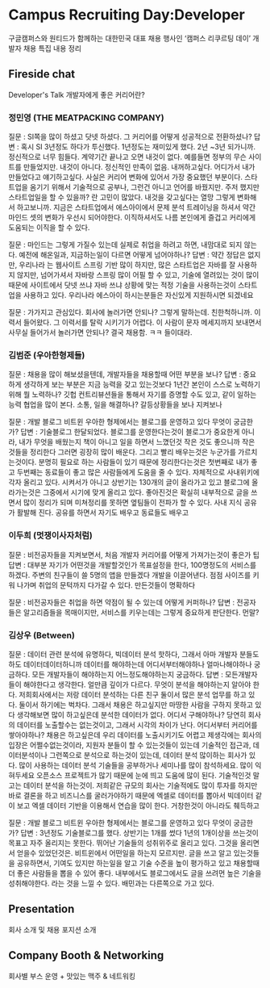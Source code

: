 # Campus Recruiting Day:Developer
구글캠퍼스와 원티드가 함께하는 대한민국 대표 채용 행사인 ‘캠퍼스 리쿠르팅 데이’ 개발자 채용 특집 내용 정리

## Fireside chat
Developer's Talk 개발자에게 좋은 커리어란?



### 정민영 (THE MEATPACKING COMPANY)
질문 : SI쪽을 많이 하셨고 닷넷 하셨다. 그 커리어를 어떻게 성공적으로 전환하셨나?
답변 : 혹시 SI 3년정도 하다가 투신했다. 1년정도는 재미있게 했다. 2년 ~3년 되가니까. 정신적으로 너무 힘들다. 계약기간 끝나고 오면 내것이 없다. 예를들면 정부의 무슨 사이트를 만들었지만. 내것이 아니다. 정신적인 만족이 없음. 내꺼하고싶다. 어디가서 내가 만들었다고 얘기하고싶다. 사실은 커리어 변화에 있어서 가장 중요했던 부분이다. 스타트업을 옴기기 위해서 기술적으로 공부나, 그런건 아니고 언어를 바꿨지만. 주저 했지만 스타트업일을 할 수 있을까? 란 고민이 많았다. 내것을 갖고싶다는 열망 그렇게 변화해서 하고보니까. 지금은 스타트업에서 에스아이에서 문제 분석 트레이닝을 하셔서 약간 마인드 셋의 변화가 우선시 되어야한다. 이직하셔서도 나름 본인에게 즐겁고 커리에게 도움되는 이직을 할 수 있다.

질문 : 마인드는 그렇게 가질수 있는데 실제로 취업을 하려고 하면, 내맘대로 되지 않는다. 예전에 해온일과, 지금하는일이 다르면 어떻게 넘어야하나?
답변 : 약간 정답은 없지만, 우리나라 는 웹사이트 스프링 기반 많이 하지만, 많은 스타트업은 자바를 잘 사용하지 않지만, 넘어가셔서 자바랑 스프링 많이 어필 할 수 있고, 기술에 열려있는 것이 많이 때문에 사이트에서 닷넷 쓰냐 자바 쓰냐 상황에 맞는 적정 기술을 사용하는것이 스타트업을 사용하고 있다. 우리나라 에스아이 하시는분들은 자신있게 지원하시면 되겠네요

질문 : 가가지고 관심있다. 회사에 놀러가면 안되나? 그렇게 말하는데. 친한척하니까. 이력서 들어왔다. 그 이력서를 탈락 시키기가 어렵다. 이 사람이 문자 메세지까지 보내면서 사무실 들어가서 놀러가면 안되나? 결국 채용함. ㅋㅋ 들이대라.


### 김범준 (우아한형제들)
질문 : 채용을 많이 해보셨을텐데, 개발자들을 채용할때 어떤 부분을 보나?
답변 : 중요하게 생각하게 보는 부분은 지금 능력을 갖고 있는것보다 1년간 본인이 스스로 노력하기 위해 뭘 노력하나?
깃헙 컨트리뷰션들을 통해서 자기를 증명할 수도 있고, 같이 일하는 능력 협업을 많이 본다. 소통, 일을 해결하나?
갈등상황들을 보나 지켜보나 

질문 : 개발 블로그 비트윈 우아한 형제에서는 블로그를 운영하고 있다 무엇이 궁금한가?
답변 : 기술블로그 한달되었다. 블로그를 운영한다는것이 블로그가 중요한게 아니라, 내가 무엇을 배웠는지 책이 아니고 일을 하면서 느꼈던것 작은 것도 좋으니까 작은 것들을 정리한다 그러면 굉장히 많이 배운다. 그리고 빨리 배우는것은 누군가를 가르치는것이다. 분명히 필요로 하는 사람들이 있기 때문에 정리한다는것은 첫번째로 내가 좋고 두번째는 동료들이 좋고 많은 사람들에게 도움을 줄 수 있다. 자체적으로 사내위키에 각자 올리고 있다. 시켜서가 아니고 상반기는 130개의 글이 올라가고 있고 블로그에 올라가는것은 그중에서 시기에 맞게 올리고 있다. 좋아진것은 확실히 내부적으로 글을 쓰면서 많이 정리가 되며 미쳐정리를 못하면 옆팀들이 전파가 할 수 있다. 사내 지식 공유가 활발해 진다. 공유를 하면서 자기도 배우고 동료들도 배우고

### 이두희 (멋쟁이사자처럼)
질문 : 비전공자들을 지켜보면서, 처음 개발자 커리어를 어떻게 가져가는것이 좋은가 팁
답변 : 대부분 자기가 어떤것을 개발할것인가 목표설정을 한다, 100명정도의 서비스를 하겠다. 주변의 친구들이 쓸 5명의 앱을 만들겠다 개발을 이끌어낸다. 점점 사이즈를 키워 나가며 취업의 문턱까지 다가갈 수 있다. 만든것들이 명확하다

질문 : 비전공자들은 취업을 하면 약점이 될 수 있는데 어떻게 커퍼하나?
답변 : 전공자들은 알고리즘들을 목매이지만, 서비스를 키우는데는 그렇게 중요하게 판단한다. 먼말?

### 김상우 (Between)
질문 : 데이터 관련 분석에 유명하다, 빅데이터 분석 핫하다, 그래서 아마 개발자 분들도 하도 데이터데이터하니까 데이터를 해야하는데 어디서부터해야하나 얼마나해야하나 궁금하다. 모든 개발자들이 해야하는지 어느정도해야하는지 궁금하다.
답변 : 모든개발자들이 해야한다고 생각한다. 얼만큼 깊이가 다르다. 무엇이 분석을 해야하는지 알아야 한다. 저희회사에서는 저랑 데이터 분석하는 다른 친구 둘이서 많은 분석 업무를 하고 있다. 둘이서 하기에는 벅차다. 그래서 채용은 하고싶지만 마땅한 사람을 구하지 못하고 있다 생각해보면 많이 하고싶은데 분석한 데이터가 없다. 어디서 구해야하나? 당연히 회사의 데이터를 노출할수는 없는것이고, 그래서 시각의 차이가 난다. 어디서부터 커리어를 쌓아야하나? 채용은 하고싶은데 우리 데이터를 노출시키기도 어렵고 제생각에는 회사의 입장은 어쩔수없는것이라, 지원자 분들이 할 수 있는것들이 있는데 기술적인 접근과, 데이터분석이나 그런쪽으로 분석으로 하는것이 있는데, 데이터 분석 많이하는 회사가 있다. 많이 사용하는 데이터 분석 기술들을 공부하거나 세미나를 많이 참석하세요. 많이 익혀두세요 오픈소스 프로젝트가 많기 때문에 눈에 띄고 도움에 많이 된다. 기술적인것 말고는 데이터 분석을 하는것이. 저희같은 규모의 회사는 기술적에도 많이 투자를 하지만 바로 결론을 하고 비즈니스를 굴러가야하기 때문에 엑셀로 데이터를 뽑아서 빅데이터 같이 보고 엑셀 데이터 기반을 이용해서 연습을 많이 한다. 거창한것이 아니라도 췌득하고 

질문 : 개발 블로그 비트윈 우아한 형제에서는 블로그를 운영하고 있다 무엇이 궁금한가?
답변 : 3년정도 기술블로그를 했다. 상반기는 1개를 썼다 1년의 1개이상을 쓰는것이 목표고 자주 올리지는 못한다. 뛰어난 기술들의 성취위주로 올리고 있다. 그것을 올리면서 얻을수 있었던것은. 비트윈에서 어떤일을 하는지 모르지만. 글을 쓰고 알고 있는것들을 공유하면서, 기여도 있지만 하는일을 알고 기술 수준을 높이 평가하고 있고 채용할때 더 좋은 사람들을 뽑을 수 있어 좋다. 내부에서도 블로그에서도 글을 쓰려먼 높은 기술을 성취해야한다. 라는 것을 느낄 수 있다. 배민과는 다른쪽으로 가고 있다.

## Presentation
회사 소개 및 채용 포지션 소개

## Company Booth & Networking
회사별 부스 운영 + 맛있는 맥주 & 네트워킹

